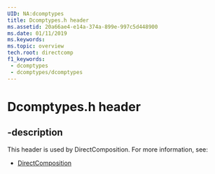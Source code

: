 ```yaml
---
UID: NA:dcomptypes
title: Dcomptypes.h header
ms.assetid: 20a66ae4-e14a-374a-899e-997c5d448900
ms.date: 01/11/2019
ms.keywords: 
ms.topic: overview
tech.root: directcomp
f1_keywords:
 - dcomptypes
 - dcomptypes/dcomptypes
---
```


# Dcomptypes.h header


## -description

This header is used by DirectComposition. For more information, see:

- [DirectComposition](../_directcomp/index.md)

